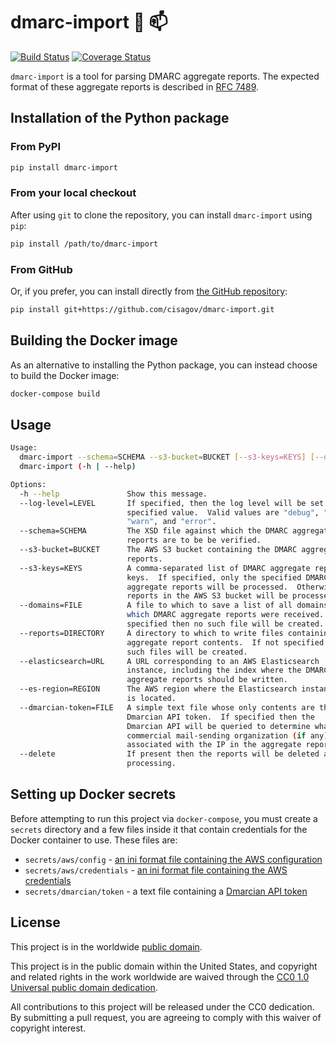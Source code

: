 # dmarc-import :postal_horn: :mailbox: #

[![Build Status](https://travis-ci.com/cisagov/dmarc-import.svg?branch=develop)](https://travis-ci.com/cisagov/dmarc-import)
[![Coverage Status](https://coveralls.io/repos/github/cisagov/dmarc-import/badge.svg?branch=develop)](https://coveralls.io/github/cisagov/dmarc-import?branch=develop)

`dmarc-import` is a tool for parsing DMARC aggregate reports.  The
expected format of these aggregate reports is described in
[RFC 7489](https://tools.ietf.org/html/rfc7489#section-7.2.1.1).

## Installation of the Python package ##

### From PyPI ###

```bash
pip install dmarc-import
```

### From your local checkout ###
After using `git` to clone the repository, you can install
`dmarc-import` using `pip`:
```bash
pip install /path/to/dmarc-import
```

### From GitHub ###
Or, if you prefer, you can install directly from
[the GitHub repository](https://github.com/cisagov/dmarc-import):
```bash
pip install git+https://github.com/cisagov/dmarc-import.git
```

## Building the Docker image ##

As an alternative to installing the Python package, you can instead
choose to build the Docker image:
```bash
docker-compose build
```

## Usage ##

```bash
Usage:
  dmarc-import --schema=SCHEMA --s3-bucket=BUCKET [--s3-keys=KEYS] [--domains=FILE] [--reports=DIRECTORY] [--elasticsearch=URL] [--es-region=REGION] [--log-level=LEVEL] [--dmarcian-token=FILE] [--delete]
  dmarc-import (-h | --help)

Options:
  -h --help               Show this message.
  --log-level=LEVEL       If specified, then the log level will be set to the
                          specified value.  Valid values are "debug", "info",
                          "warn", and "error".
  --schema=SCHEMA         The XSD file against which the DMARC aggregate
                          reports are to be be verified.
  --s3-bucket=BUCKET      The AWS S3 bucket containing the DMARC aggregate
                          reports.
  --s3-keys=KEYS          A comma-separated list of DMARC aggregate report
                          keys.  If specified, only the specified DMARC
                          aggregate reports will be processed.  Otherwise all
                          reports in the AWS S3 bucket will be processed.
  --domains=FILE          A file to which to save a list of all domains for
                          which DMARC aggregate reports were received.  If not
                          specified then no such file will be created.
  --reports=DIRECTORY     A directory to which to write files containing DMARC
                          aggregate report contents.  If not specified then no
                          such files will be created.
  --elasticsearch=URL     A URL corresponding to an AWS Elasticsearch
                          instance, including the index where the DMARC
                          aggregate reports should be written.
  --es-region=REGION      The AWS region where the Elasticsearch instance
                          is located.
  --dmarcian-token=FILE   A simple text file whose only contents are the
                          Dmarcian API token.  If specified then the
                          Dmarcian API will be queried to determine what
                          commercial mail-sending organization (if any) is
                          associated with the IP in the aggregate report.
  --delete                If present then the reports will be deleted after
                          processing.
```

## Setting up Docker secrets ##

Before attempting to run this project via `docker-compose`, you must
create a `secrets` directory and a few files inside it that contain
credentials for the Docker container to use.  These files are:
* `secrets/aws/config` - [an ini format file containing the AWS
  configuration](http://docs.aws.amazon.com/cli/latest/userguide/cli-config-files.html)
* `secrets/aws/credentials` - [an ini format file containing the AWS
  credentials](http://docs.aws.amazon.com/cli/latest/userguide/cli-config-files.html)
* `secrets/dmarcian/token` - a text file containing a [Dmarcian API
  token](https://dmarcian.com/)

## License ##

This project is in the worldwide [public domain](LICENSE.md).

This project is in the public domain within the United States, and
copyright and related rights in the work worldwide are waived through
the [CC0 1.0 Universal public domain
dedication](https://creativecommons.org/publicdomain/zero/1.0/).

All contributions to this project will be released under the CC0
dedication. By submitting a pull request, you are agreeing to comply
with this waiver of copyright interest.
